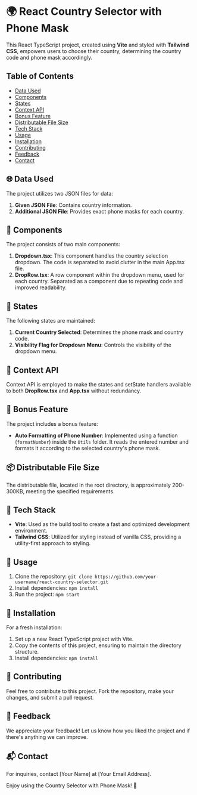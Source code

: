 # 🌍 React Country Selector with Phone Mask

This React TypeScript project, created using **Vite** and styled with **Tailwind CSS**, empowers users to choose their country, determining the country code and phone mask accordingly.

## Table of Contents

- [Data Used](#data-used)
- [Components](#components)
- [States](#states)
- [Context API](#context-api)
- [Bonus Feature](#bonus-feature)
- [Distributable File Size](#distributable-file-size)
- [Tech Stack](#tech-stack)
- [Usage](#usage)
- [Installation](#installation)
- [Contributing](#contributing)
- [Feedback](#feedback)
- [Contact](#contact)

## 🌐 Data Used

The project utilizes two JSON files for data:
1. **Given JSON File**: Contains country information.
2. **Additional JSON File**: Provides exact phone masks for each country.

## 🚀 Components

The project consists of two main components:

1. **Dropdown.tsx**: This component handles the country selection dropdown. The code is separated to avoid clutter in the main App.tsx file.
2. **DropRow.tsx**: A row component within the dropdown menu, used for each country. Separated as a component due to repeating code and improved readability.

## 🎨 States

The following states are maintained:

1. **Current Country Selected**: Determines the phone mask and country code.
2. **Visibility Flag for Dropdown Menu**: Controls the visibility of the dropdown menu.

## 🌟 Context API

Context API is employed to make the states and setState handlers available to both **DropRow.tsx** and **App.tsx** without redundancy.

## 🚀 Bonus Feature

The project includes a bonus feature:

- **Auto Formatting of Phone Number**: Implemented using a function (`formatNumber`) inside the `Utils` folder. It reads the entered number and formats it according to the selected country's phone mask.

## 📦 Distributable File Size

The distributable file, located in the root directory, is approximately 200-300KB, meeting the specified requirements.

## 🔧 Tech Stack

- **Vite**: Used as the build tool to create a fast and optimized development environment.
- **Tailwind CSS**: Utilized for styling instead of vanilla CSS, providing a utility-first approach to styling.

## 🚀 Usage

1. Clone the repository: `git clone https://github.com/your-username/react-country-selector.git`
2. Install dependencies: `npm install`
3. Run the project: `npm start`

## 🌈 Installation

For a fresh installation:

1. Set up a new React TypeScript project with Vite.
2. Copy the contents of this project, ensuring to maintain the directory structure.
3. Install dependencies: `npm install`

## 🤝 Contributing

Feel free to contribute to this project. Fork the repository, make your changes, and submit a pull request.

## 💌 Feedback

We appreciate your feedback! Let us know how you liked the project and if there's anything we can improve.

## 📬 Contact

For inquiries, contact [Your Name] at [Your Email Address].

Enjoy using the Country Selector with Phone Mask! 🚀
